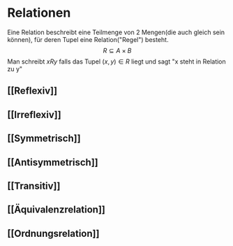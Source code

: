 # Relationen
Eine Relation beschreibt eine Teilmenge von 2 Mengen(die auch gleich sein können), für deren Tupel eine Relation("Regel") besteht.
$$R\subseteq A\times B$$
Man schreibt $xRy$ falls das Tupel $(x,y)\in R$ liegt und sagt "x steht in Relation zu y"

## [[Reflexiv]]
## [[Irreflexiv]]
## [[Symmetrisch]]
## [[Antisymmetrisch]]
## [[Transitiv]]
## [[Äquivalenzrelation]]
## [[Ordnungsrelation]]